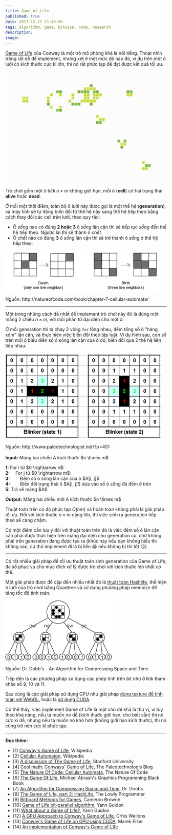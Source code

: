 ```yaml
---
title: Game of Life
published: true
date: 2017-12-21 21:49:50
tags: algorithm, game, bitwise, code, research
description: 
image:
---
```

[Game of Life](https://en.wikipedia.org/wiki/Conway%27s_Game_of_Life) của Conway là một trò mô phỏng khá là nổi tiếng. Thoạt nhìn trông rất dễ để implement, nhưng xét ở một mức độ nào đó, ví dụ trên một ô lưới có kích thước cực kì lớn, thì nó rất phức tạp để đạt được kết quả tối ưu.

![](img/game-of-life-colored.gif)

Trò chơi gồm một ô lưới $n \times m$ không giới hạn, mỗi ô (**cell**) có hai trạng thái **alive** hoặc **dead**.

Ở mỗi một thời điểm, toàn bộ ô lưới này được gọi là một thế hệ (**generation**), và máy tính sẽ tự động biến đổi từ thế hệ này sang thế hệ tiếp theo bằng cách thay đổi các cell trên lưới, theo quy tắc:

- Ô _sống_ nào có đúng **2 hoặc 3** ô _sống_ lân cận thì sẽ tiếp tục _sống_ đến thế hệ tiếp theo. Ngược lại thì sẽ thành ô _chết_.
- Ô _chết_ nào có đúng **3** ô _sống_ lân cận thì sẽ trở thành ô _sống_ ở thế hệ tiếp theo.

![](img/game-of-life-visual.png)
<div class="copyright center">Nguồn: http://natureofcode.com/book/chapter-7-cellular-automata/</div>

---

Một trong những cách dễ nhất để implement trò chơi này đó là dùng một mảng 2 chiều $n \times m$, với mỗi phần tử đại diện cho một ô.

Ở mỗi generation thì ta chạy 2 vòng `for` lồng nhau, đếm tổng số ô "hàng xóm" lân cận, và thực hiện việc biến đổi theo tập luật. Ví dụ hình sau, con số trên mỗi ô biểu diễn số ô sống lân cận của ô đó, biến đổi qua 2 thế hệ liên tiếp nhau:

![](img/game-of-life-blinker.png)
<div class="copyright center">Nguồn: http://www.paleotechnologist.net/?p=451</div>
<br/>
<div class="box-green padding-15 skip">
<b>Input:</b> Mảng hai chiều A kích thước $n \times m$</br>
<p>
<b>1:</b> For i từ $0 \rightarrow n$:</br>
<b>2:</b> &emsp;For j từ $0 \rightarrow m$:</br>
<b>3:</b> &emsp;&emsp;Đếm số ô sống lân cận của ô $A[i, j]$<br/>
<b>4:</b> &emsp;&emsp;Biến đổi trạng thái ô $A[i, j]$ dựa vào số ô sống đã đếm ở trên<br/>
<b>5:</b> Trả về mảng $A$<br/>
</p>
<b>Output:</b> Mảng hai chiều mới A kích thước $n \times m$
</div>

Thuật toán trên có độ phức tạp $O(n m)$ và hoàn toàn không phải là giải pháp tối ưu. Đối với kích thước $n \times m$ càng lớn, thì việc sinh ra generation tiếp theo sẽ càng chậm.

Có một điểm cần lưu ý đối với thuật toán trên đó là việc đếm số ô lân cận cần phải được thực hiện trên mảng đại diện cho generation cũ, chứ không phải trên generation đang được tạo ra (khúc này nếu bạn không hiểu thì không sao, cứ thử implement đi là bị liền :joy: nếu không bị thì tốt :smirk:).

---

Có rất nhiều giải pháp để tối ưu thuật toán sinh generation của Game of Life, đa số phục vụ cho mục đích xử lý được trò chơi với kích thước lớn nhất có thể.

Một giải pháp được đề cập đến nhiều nhất đó là [thuật toán Hashlife](http://www.drdobbs.com/jvm/an-algorithm-for-compressing-space-and-t/184406478?pgno=1), thể hiện ô lưới của trò chơi bằng Quadtree và sử dụng phương pháp memoize để tăng tốc độ tính toán.

![](img/game-of-life-quadtree.gif)
<div class="center copyright">Nguồn: Dr. Dobb's - An Algorithm for Compressing Space and Time</div>

Tiếp đến là các phương pháp sử dụng các phép tính trên bit như ở link tham khảo số 9, 10 và 11.

Sau cùng là các giải pháp sử dụng GPU như giải pháp [dùng texture để tính toán với WebGL](http://nullprogram.com/blog/2014/06/10/), hoặc là [sử dụng CUDA](http://www.marekfiser.com/Projects/Conways-Game-of-Life-on-GPU-using-CUDA).

Có thể thấy, việc implement Game of Life là một chủ đề khá là thú vị, vì tùy theo khả năng, nếu ta muốn nó dễ (kích thước giới hạn, cho biết sẵn) thì nó cực kì dễ, nhưng nếu ta muốn nó khó hơn (không giới hạn kích thước), thì nó cũng trở nên cực kì phức tạp.

---

**Đọc thêm:**

- [1] [Conway's Game of Life](https://en.wikipedia.org/wiki/Conway%27s_Game_of_Life), Wikipedia
- [2] [Cellular Automaton](https://en.wikipedia.org/wiki/Cellular_automaton), Wikipedia
- [3] [A discussion of The Game of Life](http://web.stanford.edu/~cdebs/GameOfLife/), Stanford University
- [4] [Cool math: Conways' Game of Life](http://www.paleotechnologist.net/?p=451), The Paleotechnologis Blog
- [5] [The Nature Of Code: Cellular Automata](http://natureofcode.com/book/chapter-7-cellular-automata/), The Nature Of Code
- [6] [The Game Of Life](http://www.jagregory.com/abrash-black-book/#chapter-17-the-game-of-life), Michael Abrash's Graphics Programming Black Book
- [7] [An Algorithm for Compressing Space and Time](http://www.drdobbs.com/jvm/an-algorithm-for-compressing-space-and-t/184406478?pgno=1), Dr. Doobs
- [8] [The Game of Life, part 2: HashLife](http://www.thelowlyprogrammer.com/2011/05/game-of-life-part-2-hashlife.html), The Lowly Programmer
- [9] [Bitboard Methods for Games](https://eprints.qut.edu.au/85005/1/__staffhome.qut.edu.au_staffgroupm%24_meaton_Desktop_bits-7.pdf), Cameron Browne
- [10] [Game of Life bit-parallel algorithm](https://hackaday.io/project/18632-game-of-life-bit-parallel-algorithm), Yann Guidon
- [11] [What about a Game of Life?](https://hackaday.io/project/14628-ambap-a-modest-bitslice-architecture-proposal/log/49599-what-about-a-game-of-life), Yann Guidon
- [12] [A GPU Approach to Conway's Game of Life](http://nullprogram.com/blog/2014/06/10/), Crhis Wellons
- [13] [Conway's Game of Life on GPU using CUDA](http://www.marekfiser.com/Projects/Conways-Game-of-Life-on-GPU-using-CUDA), Marek Fišer
- [14] [An implementation of Conway's Game of LIfe](http://dotat.at/prog/life/life.html)
